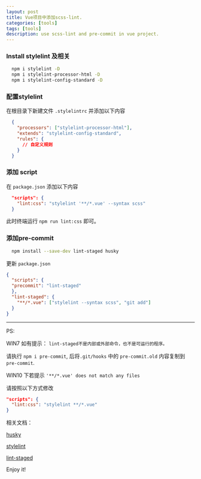 ```yaml
---
layout: post
title: Vue项目中添加scss-lint.
categories: [tools]
tags: [tools]
description: use scss-lint and pre-commit in vue project.
---
```


### Install stylelint 及相关

  ```bash
    npm i stylelint -D
    npm i stylelint-processor-html -D
    npm i stylelint-config-standard -D
  ```

### 配置stylelint

  在根目录下新建文件 `.stylelintrc` 并添加以下内容

  ```json
    {
      "processors": ["stylelint-processor-html"],
      "extends": "stylelint-config-standard",
      "rules": {
        // 自定义规则
      }
    }
  ```

### 添加 script

  在 `package.json` 添加以下内容

  ```json
    "scripts": {
      "lint:css": "stylelint '**/*.vue' --syntax scss"
    }
  ```

  此时终端运行 `npm run lint:css` 即可。

### 添加pre-commit

  ```bash
    npm install --save-dev lint-staged husky
  ```

  更新 `package.json`

  ```json
  {
    "scripts": {
    "precommit": "lint-staged"
    },
    "lint-staged": {
      "**/*.vue": ["stylelint --syntax scss", "git add"]
    }
  }
  ```

----

  PS:

  WIN7 如有提示： `lint-staged不是内部或外部命令，也不是可运行的程序。`

  请执行 `npm i pre-commit`, 后将`.git/hooks` 中的 `pre-commit.old` 内容复制到 `pre-commit`.

  WIN10 下若提示 `'**/*.vue' does not match any files`

  请按照以下方式修改
  ```json
  "scripts": {
    "lint:css": "stylelint **/*.vue"
  }
  ```

  相关文档：

  [husky](https://github.com/typicode/husky)

  [stylelint](https://github.com/stylelint/stylelint)

  [lint-staged](https://github.com/okonet/lint-staged)


  Enjoy it!